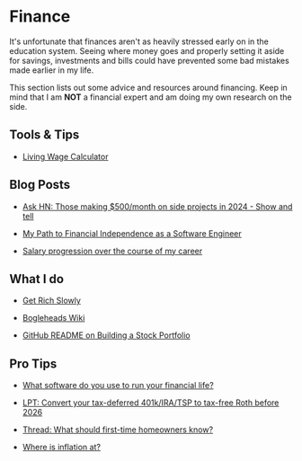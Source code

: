 # Finance

It's unfortunate that finances aren't as heavily stressed early on in the education system. Seeing where money goes and properly setting it aside for savings, investments and bills could have prevented some bad mistakes made earlier in my life.

This section lists out some advice and resources around financing. Keep in mind that I am **NOT** a financial expert and am doing my own research on the side. 

## Tools & Tips

- [Living Wage Calculator](https://livingwage.mit.edu/)

## Blog Posts

- [Ask HN: Those making $500/month on side projects in 2024 - Show and tell](https://news.ycombinator.com/item?id=39110194)

- [My Path to Financial Independence as a Software Engineer](https://software.rajivprab.com/2021/12/26/my-path-to-financial-independence-as-a-software-engineer/)

- [Salary progression over the course of my career](https://www.reddit.com/r/Money/comments/1aq3cs5/salary_progression_over_the_course_of_my_career/?share_id=l2lBHXFnB41z45xEi-T4L&utm_medium=android_app&utm_name=androidcss&utm_source=share&utm_term=14)

## What I do

- [Get Rich Slowly](https://www.getrichslowly.org/building-wealth/)

- [Bogleheads Wiki](https://www.bogleheads.org/wiki/Main_Page)

- [GitHub README on Building a Stock Portfolio](https://github.com/investindex/Portfolio)

## Pro Tips

- [What software do you use to run your financial life?](https://www.reddit.com/r/Fire/comments/1j1qcio/what_software_do_you_use_to_run_your_financial/?share_id=J9zAayEjSTacAyGnvg30G&utm_medium=android_app&utm_name=androidcss&utm_source=share&utm_term=14)

- [LPT: Convert your tax-deferred 401k/IRA/TSP to tax-free Roth before 2026](https://www.reddit.com/r/LifeProTips/comments/178i6xz/lpt_convert_your_taxdeferred_401kiratsp_to/?share_id=sRxJIu7m3hN-dWY7hpFpo&utm_content=1&utm_medium=android_app&utm_name=androidcss&utm_source=share&utm_term=14)

- [Thread: What should first-time homeowners know?](https://www.reddit.com/r/LifeProTips/comments/18tycit/deleted_by_user/?share_id=gk5JtO8Mg6UCXLXXjpHmQ&utm_medium=android_app&utm_name=androidcss&utm_source=share&utm_term=14)

- [Where is inflation at?](https://inflationchart.com/spx-in-m3)